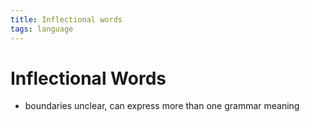```yaml
---
title: Inflectional words
tags: language
---
```


# Inflectional Words
- boundaries unclear, can express more than one grammar meaning














































